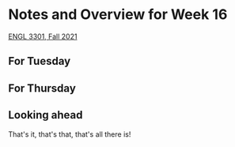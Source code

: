 # Notes and Overview for Week 16
[ENGL 3301, Fall 2021](../calendar.html)

## For Tuesday

## For Thursday

## Looking ahead

That's it, that's that, that's all there is!
